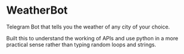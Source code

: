 # WeatherBot
Telegram Bot that tells you the weather of any city of your choice. 

Built this to understand the working of APIs and use python in a more practical sense rather than typing random loops and strings.
